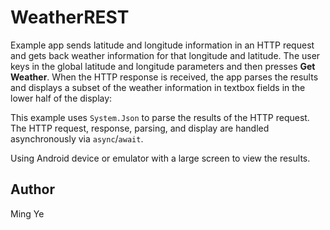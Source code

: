 WeatherREST
===========

Example app sends latitude and longitude information in an HTTP 
request and gets back weather information for that 
longitude and latitude. The user keys in the global latitude and 
longitude parameters and then presses **Get Weather**. When the HTTP 
response is received, the app parses the results and displays a subset 
of the weather information in textbox fields in the lower half of the 
display: 

This example uses `System.Json` to parse the results of the HTTP 
request. The HTTP request, response, parsing, and display are handled 
asynchronously via `async`/`await`. 

Using Android device or emulator with a large screen to view the results. 

Author
------ 

Ming Ye